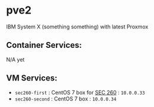 # pve2
IBM System X (something something) with latest Proxmox

## Container Services:
N/A yet

## VM Services:
* `sec260-first` : CentOS 7 box for [SEC 260](/techjournals/sophomore/fall/sec-260) : `10.0.0.33`
* `sec260-second` : CentOS 7 box : `10.0.0.34`